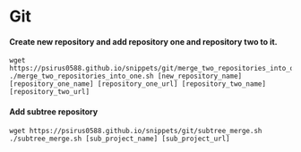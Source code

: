 # Git

#### Create new repository and add repository one and repository two to it. 
	wget https://psirus0588.github.io/snippets/git/merge_two_repositories_into_one.sh
	./merge_two_repositories_into_one.sh [new_repository_name] [repository_one_name] [repository_one_url] [repository_two_name] [repository_two_url]
	
#### Add subtree repository
    wget https://psirus0588.github.io/snippets/git/subtree_merge.sh
	./subtree_merge.sh [sub_project_name] [sub_project_url]
